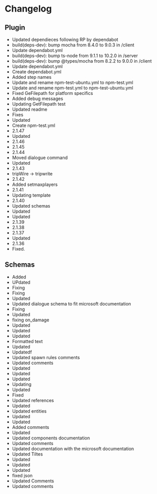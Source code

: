 # Changelog
## Plugin
- Updated dependieces following RP by dependabot
- build(deps-dev): bump mocha from 8.4.0 to 9.0.3 in /client
- Update dependabot.yml
- build(deps-dev): bump ts-node from 9.1.1 to 10.2.0 in /server
- build(deps-dev): bump @types/mocha from 8.2.2 to 9.0.0 in /client
- Update dependabot.yml
- Create dependabot.yml
- Added step names
- Update and rename npm-test-ubuntu.yml to npm-test.yml
- Update and rename npm-test.yml to npm-test-ubuntu.yml
- Fixed GeFilepath for platform specifics
- Added debug messages
- Updating GetFilepath test
- Updated readme
- Fixes
- Updated
- Create npm-test.yml
- 2.1.47
- Updated
- 2.1.46
- 2.1.45
- 2.1.44
- Moved dialogue command
- Updated
- 2.1.43
- tripWire -> tripwrite
- 2.1.42
- Added setmaxplayers
- 2.1.41
- Updating template
- 2.1.40
- Updated schemas
- Updated
- Updated
- 2.1.39
- 2.1.38
- 2.1.37
- Updated
- 2.1.36
- Fixed. 
## Schemas
- Added
- UPdated
- Fixing
- Fixing
- Updated
- Updated dialogue schema to fit microsoft documentation
- Fixing
- Updated
- fixing on_damage
- Updated
- Updated
- Updated
- Formatted text
- Updated
- Updatedf
- Updated spawn rules comments
- Updated comments
- Updated
- Updated
- Updated
- Updating
- Updated
- Fixed
- Updated references
- Updated
- Updated entities
- Updated
- Updated
- Added comments
- Updated
- Updated components documentation
- Updated comments
- Updated documentation with the microsoft documentation
- Updated Tiltes
- Updated
- Updated
- Updated
- fixed json
- Updated Comments
- Updated comments
